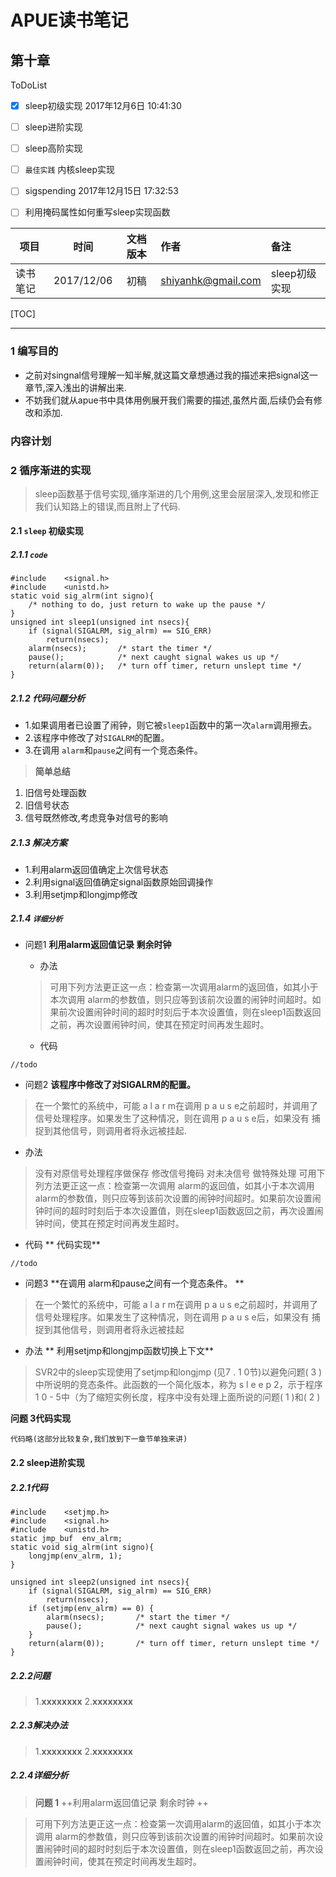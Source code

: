 
APUE读书笔记
============================


第十章
--------------------------------------------------
 
ToDoList

- [x] sleep初级实现  2017年12月6日 10:41:30
- [ ] sleep进阶实现
- [ ] sleep高阶实现
- [ ] `最佳实践`  内核sleep实现 



- [ ] sigspending  2017年12月15日 17:32:53

- [ ] 利用掩码属性如何重写sleep实现函数



| 项目         |  时间  | 文档版本|作者|备注|
| --------    | :----:  |:------:|:----|:---|
|  读书笔记 |      2017/12/06    |初稿|shiyanhk@gmail.com|sleep初级实现|

[TOC]

- - -
### 1 编写目的

- 之前对singnal信号理解一知半解,就这篇文章想通过我的描述来把signal这一章节,深入浅出的讲解出来.
- 不妨我们就从apue书中具体用例展开我们需要的描述,虽然片面,后续仍会有修改和添加.

### 内容计划


### 2 循序渐进的实现
> sleep函数基于信号实现,循序渐进的几个用例,这里会层层深入,发现和修正我们认知路上的错误,而且附上了代码.
 
#### 2.1 `sleep`  初级实现

##### 2.1.1 `code`
```
#include	<signal.h>
#include	<unistd.h>
static void sig_alrm(int signo){
	/* nothing to do, just return to wake up the pause */
}
unsigned int sleep1(unsigned int nsecs){
	if (signal(SIGALRM, sig_alrm) == SIG_ERR)
		return(nsecs);
	alarm(nsecs);		/* start the timer */
	pause();			/* next caught signal wakes us up */
	return(alarm(0));	/* turn off timer, return unslept time */
}
```

##### 2.1.2 代码问题分析
 - 1.如果调用者已设置了闹钟，则它被`sleep1`函数中的第一次`alarm`调用擦去。
 - 2.该程序中修改了对`SIGALRM`的配置。 
 - 3.在调用 `alarm`和`pause`之间有一个竞态条件。 


> **简单总结**
1. 旧信号处理函数
2. 旧信号状态
3. 信号既然修改,考虑竞争对信号的影响
#####  2.1.3 解决方案
 - 1.利用alarm返回值确定上次信号状态 
 - 2.利用signal返回值确定signal函数原始回调操作 
 - 3.利用setjmp和longjmp修改 


##### 2.1.4 `详细分析`

- 问题1 **利用alarm返回值记录 剩余时钟**
  - 办法 
  >  可用下列方法更正这一点：检查第一次调用alarm的返回值，如其小于本次调用 alarm的参数值，则只应等到该前次设置的闹钟时间超时。如果前次设置闹钟时间的超时时刻后于本次设置值，则在sleep1函数返回之前，再次设置闹钟时间，使其在预定时间再发生超时。

  - 代码 
```
//todo
```

- 问题2 **该程序中修改了对SIGALRM的配置。**
> 在一个繁忙的系统中，可能 a l a r m在调用  p a u s e之前超时，并调用了信号处理程序。如果发生了这种情况，则在调用 p a u s e后，如果没有  捕捉到其他信号，则调用者将永远被挂起.

  - 办法 
> 没有对原信号处理程序做保存   修改信号掩码  对未决信号 做特殊处理 
可用下列方法更正这一点：检查第一次调用 alarm的返回值，如其小于本次调用 alarm的参数值，则只应等到该前次设置的闹钟时间超时。如果前次设置闹钟时间的超时时刻后于本次设置值，则在sleep1函数返回之前，再次设置闹钟时间，使其在预定时间再发生超时。

  - 代码 
** 代码实现**
```
//todo
```

- 问题3 **在调用 alarm和pause之间有一个竞态条件。 **
 > 在一个繁忙的系统中，可能 a l a r m在调用  p a u s e之前超时，并调用了信号处理程序。如果发生了这种情况，则在调用 p a u s e后，如果没有  捕捉到其他信号，则调用者将永远被挂起

  - 办法
** 利用setjmp和longjmp函数切换上下文**
> SVR2中的sleep实现使用了setjmp和longjmp (见7 . 1 0节)以避免问题( 3 )中所说明的竞态条件。此函数的一个简化版本，称为 s l e e p 2，示于程序 1 0 - 5中（为了缩短实例长度，程序中没有处理上面所说的问题( 1 )和( 2 )



**问题 3代码实现**

```
代码略(这部分比较复杂,我们放到下一章节单独来讲)
```



#### 2.2 sleep进阶实现

##### 2.2.1代码


```
#include	<setjmp.h>
#include	<signal.h>
#include	<unistd.h>
static jmp_buf	env_alrm;
static void sig_alrm(int signo){
	longjmp(env_alrm, 1);
}

unsigned int sleep2(unsigned int nsecs){
	if (signal(SIGALRM, sig_alrm) == SIG_ERR)
		return(nsecs);
	if (setjmp(env_alrm) == 0) {
		alarm(nsecs);		/* start the timer */
		pause();			/* next caught signal wakes us up */
	}
	return(alarm(0));		/* turn off timer, return unslept time */
}

```

##### 2.2.2问题
> 1.**xxxxxxxx**
> 2.**xxxxxxxx**

#####  2.2.3解决办法
> 1.**xxxxxxxx**
> 2.**xxxxxxxx**


##### 2.2.4详细分析

>  **问题 1**  ++利用alarm返回值记录 剩余时钟 ++
   
  > 可用下列方法更正这一点：检查第一次调用alarm的返回值，如其小于本次调用 alarm的参数值，则只应等到该前次设置的闹钟时间超时。如果前次设置闹钟时间的超时时刻后于本次设置值，则在sleep1函数返回之前，再次设置闹钟时间，使其在预定时间再发生超时。



 
